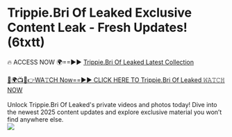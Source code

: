 # Trippie.Bri Of Leaked Exclusive Content Leak - Fresh Updates! (6txtt)

🔥 ACCESS NOW 🌍==►► <a href="https://tinyurl.com/kvy9nzfs" rel="nofollow">Trippie.Bri Of Leaked Latest Collection</a>
<br><br>
[🔴🌍📺📱👉WA𝚃CH Now==►► CLICK HERE TO Trippie.Bri Of Leaked 𝚆𝙰𝚃𝙲𝙷 NOW](https://tinyurl.com/kvy9nzfs)
<br><br>
Unlock Trippie.Bri Of Leaked's private videos and photos today! Dive into the newest 2025 content updates and explore exclusive material you won’t find anywhere else.
<br>
<a href="https://tinyurl.com/kvy9nzfs" rel="nofollow" data-target="animated-image.originalLink"><img src="https://camo.githubusercontent.com/8a4f000d20f83aca3bf7ec5f350d767afa0574a8a352519fd8cfa583a6f93a33/68747470733a2f2f692e696d6775722e636f6d2f644a486b345a712e676966" data-canonical-src="https://i.imgur.com/dJHk4Zq.gif" style="max-width: 100%; display: inline-block;" data-target="animated-image.originalImage"></a>
<br>
